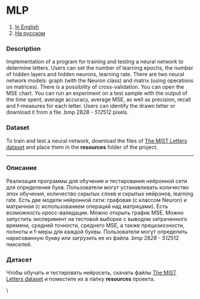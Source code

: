 # MLP
1. [In English](#demonstration)
2. [На русском](#демонстрация)

### Description
Implementation of a program for training and testing a neural network to determine letters.
Users can set the number of learning epochs, the number of hidden layers and hidden neurons, learning rate. There are two neural network models: graph (with the Neuron class) and matrix (using operations on matrices). There is a possibility of cross-validation. You can open the MSE chart. You can run an experiment on a test sample with the output of the time spent, average accuracy, average MSE, as well as precision, recall and f-measures for each letter. Users can identify the drawn letter or download it from a file .bmp 28*28 - 512*512 pixels.

### Dataset
To train and test a neural network, download the files of [The MIST Letters dataset](https://drive.google.com/drive/folders/1eDmxXv-bGOCr58TjkyaM0R2zoOkfFMYb?usp=sharing) and place them in the **resources** folder of the project.
***


### Описание
Реализация программы для обучения и тестирования нейронной сети для определения букв.
Пользователи могут устанавливать количество эпох обучения, количество скрытых слоев и скрытых нейронов, learning rate. Есть две модели нейронной сети: графовая (с классом Neuron) и матричная (с использованием операций над матрицами). Есть возможность кросс-валидации. Можно открыть график MSE. Можно запустить эксперимент на тестовой выборке с выводом затраченного времени, средней точности, среднего MSE, а также прецизиозности, полноты и f-меры для каждой буквы. Пользователи могут определить нарисованную букву или загрузить ее из файла .bmp 28*28 - 512*512 пикселей.

### Датасет
Чтобы обучать и тестировать нейросеть, скачать файлы [The MIST Letters dataset](https://drive.google.com/drive/folders/1eDmxXv-bGOCr58TjkyaM0R2zoOkfFMYb?usp=sharing) и поместите их в папку **resources** проекта.

\
